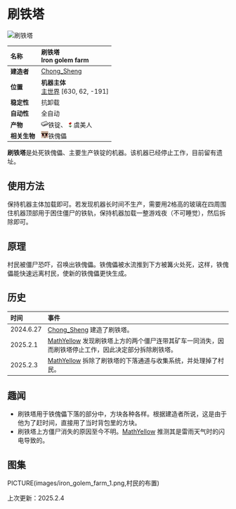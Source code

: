 # **刷铁塔**
![刷铁塔](images/iron_golem_farm.png)

|**名称**|**刷铁塔<br>Iron golem farm**|
|:-|:-|
|**建造者**|[Chong_Sheng](?player/Chong_Sheng)|
|**位置**|**机器主体**<br>[主世界](../map/?focus=老刷铁塔遗址) <a class="coordinate">[630, 62, -191]|
|**稳定性**|抗卸载|
|**自动性**|全自动|
|**产物**|<img class="icon" src="icons/iron_ingot.png"/>铁锭、<img class="icon" src="icons/poppy.png"/>虞美人|
|**相关生物**|<img class="icon" src="icons/iron_golem.png"/>铁傀儡|

**刷铁塔**是处死铁傀儡、主要生产铁锭的机器。该机器已经停止工作，目前留有遗址。

## **使用方法**
保持机器主体加载即可。若发现机器长时间不生产，需要用2格高的玻璃在四周围住机器顶部用于困住僵尸的铁轨，保持机器加载一整游戏夜（不可睡觉），然后拆除即可。

## **原理**
村民被僵尸恐吓，召唤出铁傀儡。铁傀儡被水流推到下方被篝火处死，这样，铁傀儡能快速远离村民，使新的铁傀儡更快生成。

## **历史**
|时间|事件|
|:-|:-|
|2024.6.27|[Chong_Sheng](?player/Chong_Sheng) 建造了刷铁塔。|
|2025.2.1|[MathYellow](?player/MathYellow) 发现刷铁塔上方的两个僵尸连带其矿车一同消失，因而刷铁塔停止工作，因此决定部分拆除刷铁塔。
|2025.2.3|[MathYellow](?player/MathYellow) 拆除了刷铁塔的下落通道与收集系统，并处理掉了村民。|

## **趣闻**
- 刷铁塔用于铁傀儡下落的部分中，方块各种各样。根据建造者所说，这是由于他为了赶时间，直接用了当时背包里的方块。
- 刷铁塔上方僵尸消失的原因至今不明。[MathYellow](?player/MathYellow) 推测其是雷雨天气时的闪电导致的。

## **图集**
<div id="pictures">
PICTURE(images/iron_golem_farm_1.png,村民的布置)
</div>

<p id="last_update">上次更新：2025.2.4</p>